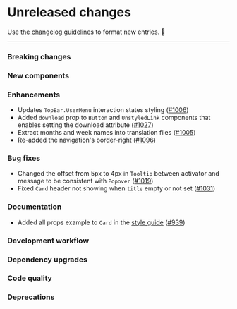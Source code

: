 # Unreleased changes

Use [the changelog guidelines](https://git.io/polaris-changelog-guidelines) to format new entries. 💜

---

### Breaking changes

### New components

### Enhancements

- Updates `TopBar.UserMenu` interaction states styling ([#1006](https://github.com/Shopify/polaris-react/pull/1006))
- Added `download` prop to `Button` and `UnstyledLink` components that enables setting the download attribute ([#1027](https://github.com/Shopify/polaris-react/pull/1027))
- Extract months and week names into translation files ([#1005](https://github.com/Shopify/polaris-react/pull/1005))
- Re-added the navigation's border-right ([#1096](https://github.com/Shopify/polaris-react/pull/1096))

### Bug fixes

- Changed the offset from 5px to 4px in `Tooltip` between activator and message to be consistent with `Popover` ([#1019](https://github.com/Shopify/polaris-react/pull/1019))
- Fixed `Card` header not showing when `title` empty or not set ([#1031](https://github.com/Shopify/polaris-react/pull/1032))

### Documentation

- Added all props example to `Card` in the [style guide](https://polaris.shopify.com) ([#939](https://github.com/Shopify/polaris-react/pull/939))

### Development workflow

### Dependency upgrades

### Code quality

### Deprecations
